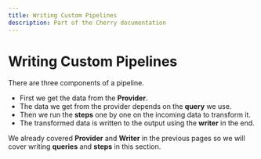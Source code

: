 ```yaml
---
title: Writing Custom Pipelines
description: Part of the Cherry documentation
---
```


# Writing Custom Pipelines

There are three components of a pipeline.

- First we get the data from the **Provider**.
- The data we get from the provider depends on the **query** we use.
- Then we run the **steps** one by one on the incoming data to transform it.
- The transformed data is written to the output using the **writer** in the end.

We already covered **Provider** and **Writer** in the previous pages so we will cover writing **queries** and **steps** in this section.
